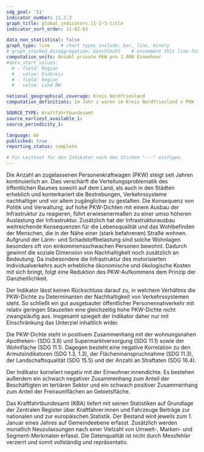 ```yaml
---
sdg_goal: '11'
indicator_number: 11.2.3
graph_title: global_indicators.11-2-3-title
indicator_sort_order: 11-02-03

data_non_statistical: false
graph_type: line    # chart types include: bar, line, binary
# graph_stacked_disaggregation: Geschlecht    # uncomment this line for stacked bars. eplace "Geschlecht" with the field of aggregation.
computation_units: Anzahl private PKW pro 1.000 Einwohner
#data_start_values:
  # - field: Region
  #   value: Enzkreis
  # - field: Region
  #   value: Land BW

national_geographical_coverage: Kreis Nordfriesland
computation_definitions: Im Jahr z waren im Kreis Nordfriesland x PKW je 1.000 Einwohner zugelassen.

SOURCE_TYPE: Kraftfahrtbundesamt
source_earliest_available_1: 
source_periodicity_1: 

language: de   
published: true
reporting_status: complete

# Für Leittext für den Indikator nach den Stichen "---" einfügen.
---
```


Die Anzahl an zugelassenen Personenkraftwagen (PKW) steigt seit Jahren kontinuierlich an. Dies verschärft die Verteilungsproblematik des öffentlichen Raumes sowohl auf dem Land, als auch in den Städten erheblich und konterkariert die Bestrebungen, Verkehrssysteme nachhaltiger und vor allem zugänglicher zu gestalten. Die Konsequenz von Politik und Verwaltung, auf hohe PKW-Dichten mit einem Ausbau der Infrastruktur zu reagieren, führt erwiesenermaßen zu einer umso höheren Auslastung der Infrastruktur. Zusätzlich hat der Infrastrukturausbau weitreichende Konsequenzen für die Lebensqualität und das Wohlbefinden der Menschen, die in der Nähe einer (stark befahrenen) Straße wohnen. Aufgrund der Lärm- und Schadstoffbelastung sind solche Wohnlagen besonders oft von einkommensschwachen Personen bewohnt. Dadurch gewinnt die soziale Dimension von Nachhaltigkeit noch zusätzlich an Bedeutung. Da insbesondere die Infrastruktur des motorisierten Individualverkehrs auch erhebliche ökonomische und ökologische Kosten mit sich bringt, folgt eine Reduktion des PKW-Aufkommens dem Prinzip der Ganzheitlichkeit.

Der Indikator lässt keinen Rückschluss darauf zu, in welchem Verhältnis die PKW-Dichte zu Determinanten der Nachhaltigkeit von Verkehrssystemen steht. So schließt ein gut ausgebauter öffentlicher Personennahverkehr mit relativ geringen Stauzeiten eine gleichzeitig hohe PKW-Dichte nicht zwangsläufig aus. Insgesamt spiegelt der Indikator daher nur mit Einschränkung das Unterziel inhaltlich wider.

Die PKW-Dichte steht in positivem Zusammenhang mit der wohnungsnahen Apotheken- (SDG 3.8) und Supermarktversorgung (SDG 11.1) sowie der Wohnfläche (SDG 11.1). Dagegen besteht eine negative Korrelation zu den Armutsindikatoren (SDG 1.3, 1.3), der Flächeninanspruchnahme (SDG 11.3), der Landschaftsqualität (SDG 15.5) und der Anzahl an Straftaten (SDG 16.4).

Der Indikator korreliert negativ mit der Einwohner:innendichte. Es bestehen außerdem ein schwach negativer Zusammenhang zum Anteil der Beschäftigten im tertiären Sektor und ein schwach positiver Zusammenhang zum Anteil der Freiraumflächen an Gebietsfläche.

Das Kraftfahrtbundesamt (KBA) liefert mit seinen Statistiken auf Grundlage der Zentralen Register über Kraftfahrer:innen und Fahrzeuge Beiträge zur nationalen und zur europäischen Statistik. Der Bestand wird jeweils zum 1. Januar eines Jahres auf Gemeindeebene erfasst. Zusätzlich werden monatlich Neuzulassungen nach einer Vielzahl von Umwelt-, Marken- und Segment-Merkmalen erfasst. Die Datenqualität ist nicht durch Messfehler verzerrt und somit vollständig und repräsentativ.
